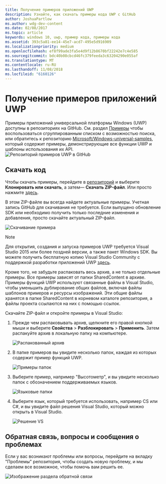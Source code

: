 ```yaml
---
title: Получение примеров приложений UWP
description: Узнайте, как скачать примеры кода UWP с GitHub
author: JoshuaPartlow
ms.author: wdg-dev-content
ms.date: 02/08/2017
ms.topic: article
keywords: windows 10, uwp, пример кода, примеры кода
ms.assetid: 393c5a81-ee14-45e7-acd7-495e5d916909
ms.localizationpriority: medium
ms.openlocfilehash: ef8f99ade3fa5e4d9f12b8670bf22242e7c4e585
ms.sourcegitcommit: bdc40b08cbcd46fc379feeda3c63204290e055af
ms.translationtype: MT
ms.contentlocale: ru-RU
ms.lasthandoff: 11/08/2018
ms.locfileid: "6160126"
---
```

# <a name="get-uwp-app-samples"></a>Получение примеров приложений UWP

Примеры приложений универсальной платформы Windows (UWP) доступны в репозиториях на GitHub. См. раздел [Примеры](https://developer.microsoft.com/windows/samples "Примеры из Центра разработки") чтобы воспользоваться сгруппированным списком с возможностью поиска, или обратитесь к репозиторию [Microsoft/Windows-universal-samples](https://github.com/Microsoft/Windows-universal-samples "Репозиторий примеров приложений универсальной платформы Windows на GitHub"), который содержит примеры, демонстрирующие все функции UWP и шаблоны использования их API.  
![Репозиторий примеров UWP в GitHub](images/GitHubUWPSamplesPage.png)

## <a name="download-the-code"></a>Скачать код

Чтобы скачать примеры, перейдите в [репозиторий](https://github.com/Microsoft/Windows-universal-samples "Репозиторий примеров приложений универсальной платформы Windows на GitHub") и выберите **Клонировать или скачать**, а затем— **Скачать ZIP-файл**. Или просто нажмите [здесь](https://github.com/Microsoft/Windows-universal-samples/archive/master.zip "Скачать ZIP-файл с примерами приложений универсальной платформы Windows").

В этом ZIP-файле вы всегда найдете актуальные примеры. Учетная запись GitHub для скачивания не требуется. Если выпущено обновление SDK или необходимо получить только последние изменения и добавления, просто скачайте актуальный ZIP-файл.

![Скачивание примера](images/SamplesDownloadButton.png)


> [!NOTE]
> Для открытия, создания и запуска примеров UWP требуется Visual Studio 2015 или более поздней версии, а также пакет Windows SDK. Вы можете получить бесплатную копию Visual Studio Community с поддержкой разработки приложений UWP [здесь](http://go.microsoft.com/fwlink/p/?LinkID=280676 "Скачать средства разработки для Windows").  
>
> Кроме того, не забудьте распаковать весь архив, а не только отдельные примеры. Все примеры зависят от папки SharedContent в архиве. Примеры функций UWP используют связанные файлы в Visual Studio, чтобы уменьшить дублирование общих файлов, включая файлы шаблонов примеров и ресурсы изображений. Эти общие файлы хранятся в папке SharedContent в корневом каталоге репозитория, а файлы проекта ссылаются на них с помощью ссылок.

Скачайте ZIP-файл и откройте примеры в Visual Studio:

1.  Прежде чем распаковывать архив, щелкните его правой кнопкой мыши и выберите **Свойства** > **Разблокировать** > **Применить**. Затем распакуйте архив в локальную папку на компьютере.

    ![Распакованный архив](images/SamplesUnzip1.png)
2.  В папке примеров вы увидите несколько папок, каждая из которых содержит пример функций UWP.

    ![Примеры папок](images/SamplesUnzip2.png)

3.  Выберите пример, например "Высотометр", и вы увидите несколько папок с обозначением поддерживаемых языков.

    ![Языковые папки](images/SamplesUnzip3.png)

4.  Выберите язык, который требуется использовать, например CS или C\#, и вы увидите файл решения Visual Studio, который можно открыть в Visual Studio.

    ![Решение VS](images/SamplesUnzip4.png)

## <a name="give-feedback-ask-questions-and-report-issues"></a>Обратная связь, вопросы и сообщения о проблемах

Если у вас возникают проблемы или вопросы, перейдите на вкладку "Проблемы" репозитория, чтобы создать новую проблему, и мы сделаем все возможное, чтобы помочь вам решить ее.

![Изображение раздела обратной связи](images/GitHubUWPSamplesFeedback.png)
